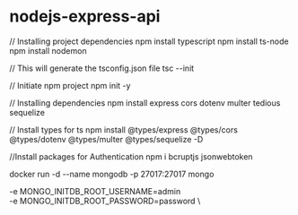 # nodejs-express-api

// Installing project dependencies
npm install typescript
npm install ts-node
npm install nodemon



// This will generate the tsconfig.json file
tsc --init

// Initiate npm project
npm init -y

// Installing dependencies
npm install express cors dotenv multer tedious sequelize 

// Install types for ts
npm install @types/express @types/cors @types/dotenv @types/multer @types/sequelize -D

//Install packages for Authentication
npm i bcruptjs jsonwebtoken




















docker run -d --name mongodb -p 27017:27017 mongo

-e MONGO_INITDB_ROOT_USERNAME=admin \
-e MONGO_INITDB_ROOT_PASSWORD=password \